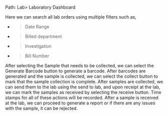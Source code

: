 Path: Lab> Laboratory Dashboard

Here we can search all lab orders using multiple filters such as,
* > Date Range
* > Billed department
* > Investigation
* > Bill Number

After selecting the Sample that needs to be collected, we can select the Generate Barcode button to generate a barcode. After barcodes are generated and the sample is collected, we can select the collect button to mark that the sample collection is complete. After samples are collected, we can send them to the lab using the send to lab, and upon receipt at the lab, we can mark the samples as received by selecting the receive button. Time stamps for all of these actions will be recorded. After a sample is received at the lab, we can proceed to generate a report or if there are any issues with the sample, it can be rejected. 

